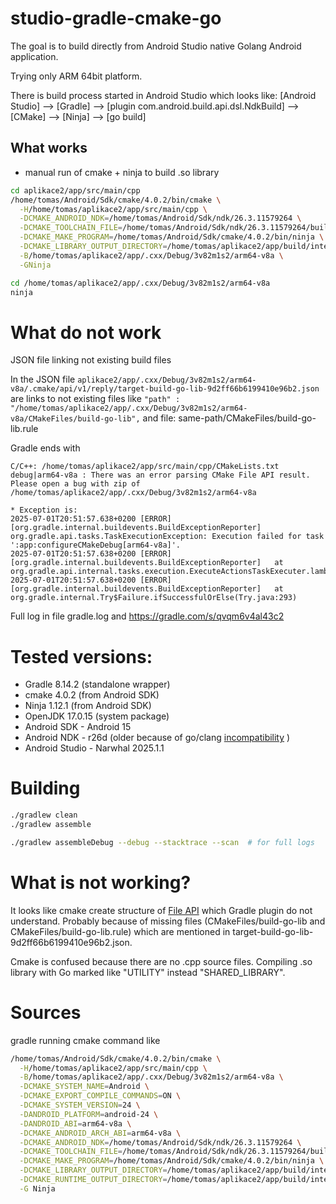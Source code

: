 # studio-gradle-cmake-go
The goal is to build directly from Android Studio native Golang Android application.

Trying only ARM 64bit platform. 

There is build process started in Android Studio which looks like:
[Android Studio] --> [Gradle] --> [plugin com.android.build.api.dsl.NdkBuild] --> [CMake] --> [Ninja] --> [go build]

## What works

- manual run of cmake + ninja to build .so library
```bash
cd aplikace2/app/src/main/cpp
/home/tomas/Android/Sdk/cmake/4.0.2/bin/cmake \
  -H/home/tomas/aplikace2/app/src/main/cpp \
  -DCMAKE_ANDROID_NDK=/home/tomas/Android/Sdk/ndk/26.3.11579264 \
  -DCMAKE_TOOLCHAIN_FILE=/home/tomas/Android/Sdk/ndk/26.3.11579264/build/cmake/android.toolchain.cmake \
  -DCMAKE_MAKE_PROGRAM=/home/tomas/Android/Sdk/cmake/4.0.2/bin/ninja \
  -DCMAKE_LIBRARY_OUTPUT_DIRECTORY=/home/tomas/aplikace2/app/build/intermediates/cxx/Debug/3v82m1s2/obj/arm64-v8a \
  -B/home/tomas/aplikace2/app/.cxx/Debug/3v82m1s2/arm64-v8a \
  -GNinja
```
```bash
cd /home/tomas/aplikace2/app/.cxx/Debug/3v82m1s2/arm64-v8a
ninja
```

# What do not work

JSON file linking not existing build files

In the JSON file `aplikace2/app/.cxx/Debug/3v82m1s2/arm64-v8a/.cmake/api/v1/reply/target-build-go-lib-9d2ff66b6199410e96b2.json` are links to not existing files like
`"path" : "/home/tomas/aplikace2/app/.cxx/Debug/3v82m1s2/arm64-v8a/CMakeFiles/build-go-lib",`
and file: same-path/CMakeFiles/build-go-lib.rule

Gradle ends with

`C/C++: /home/tomas/aplikace2/app/src/main/cpp/CMakeLists.txt debug|arm64-v8a : There was an error parsing CMake File API result. Please open a bug with zip of /home/tomas/aplikace2/app/.cxx/Debug/3v82m1s2/arm64-v8a`

```
* Exception is:
2025-07-01T20:51:57.638+0200 [ERROR] [org.gradle.internal.buildevents.BuildExceptionReporter] org.gradle.api.tasks.TaskExecutionException: Execution failed for task ':app:configureCMakeDebug[arm64-v8a]'.
2025-07-01T20:51:57.638+0200 [ERROR] [org.gradle.internal.buildevents.BuildExceptionReporter]   at org.gradle.api.internal.tasks.execution.ExecuteActionsTaskExecuter.lambda$executeIfValid$1(ExecuteActionsTaskExecuter.java:130)
2025-07-01T20:51:57.638+0200 [ERROR] [org.gradle.internal.buildevents.BuildExceptionReporter]   at org.gradle.internal.Try$Failure.ifSuccessfulOrElse(Try.java:293)
```
Full log in file gradle.log and https://gradle.com/s/qvqm6v4al43c2

# Tested versions:
- Gradle 8.14.2 (standalone wrapper)
- cmake 4.0.2 (from Android SDK)
- Ninja 1.12.1 (from Android SDK)
- OpenJDK 17.0.15 (system package)
- Android SDK - Android 15
- Android NDK - r26d (older because of go/clang [incompatibility](https://github.com/golang/go/issues/74410) )
- Android Studio - Narwhal 2025.1.1


# Building

```bash
./gradlew clean
./gradlew assemble

./gradlew assembleDebug --debug --stacktrace --scan  # for full logs

```

# What is not working?

It looks like cmake create structure of [File API](https://cmake.org/cmake/help/latest/manual/cmake-file-api.7.html) which Gradle plugin do not understand. Probably because of missing files (CMakeFiles/build-go-lib and CMakeFiles/build-go-lib.rule) which are mentioned in target-build-go-lib-9d2ff66b6199410e96b2.json.

Cmake is confused because there are no .cpp source files. Compiling .so library with Go marked like "UTILITY" instead "SHARED_LIBRARY".

# Sources

gradle running cmake command like
```bash
/home/tomas/Android/Sdk/cmake/4.0.2/bin/cmake \
  -H/home/tomas/aplikace2/app/src/main/cpp \
  -B/home/tomas/aplikace2/app/.cxx/Debug/3v82m1s2/arm64-v8a \
  -DCMAKE_SYSTEM_NAME=Android \
  -DCMAKE_EXPORT_COMPILE_COMMANDS=ON \
  -DCMAKE_SYSTEM_VERSION=24 \
  -DANDROID_PLATFORM=android-24 \
  -DANDROID_ABI=arm64-v8a \
  -DCMAKE_ANDROID_ARCH_ABI=arm64-v8a \
  -DCMAKE_ANDROID_NDK=/home/tomas/Android/Sdk/ndk/26.3.11579264 \
  -DCMAKE_TOOLCHAIN_FILE=/home/tomas/Android/Sdk/ndk/26.3.11579264/build/cmake/android.toolchain.cmake \
  -DCMAKE_MAKE_PROGRAM=/home/tomas/Android/Sdk/cmake/4.0.2/bin/ninja \
  -DCMAKE_LIBRARY_OUTPUT_DIRECTORY=/home/tomas/aplikace2/app/build/intermediates/cxx/Debug/3v82m1s2/obj/arm64-v8a \
  -DCMAKE_RUNTIME_OUTPUT_DIRECTORY=/home/tomas/aplikace2/app/build/intermediates/cxx/Debug/3v82m1s2/obj/arm64-v8a \
  -G Ninja
```

